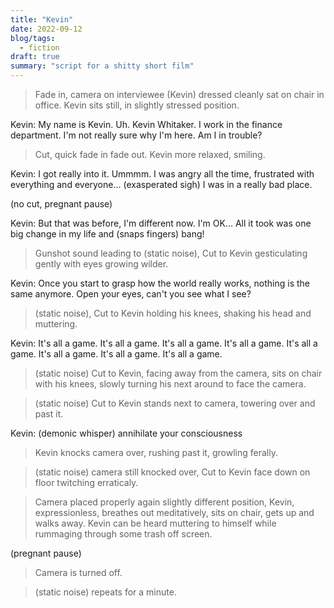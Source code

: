 ```yaml
---
title: "Kevin"
date: 2022-09-12
blog/tags:
  - fiction
draft: true
summary: "script for a shitty short film"
---
```


> Fade in, camera on interviewee (Kevin) dressed cleanly sat on chair in office.
> Kevin sits still, in slightly stressed position.

Kevin: My name is Kevin. Uh. Kevin Whitaker. I work in the finance department.
I'm not really sure why I'm here. Am I in trouble?

> Cut, quick fade in fade out. Kevin more relaxed, smiling.

Kevin: I got really into it. Ummmm. I was angry all the time, frustrated with
everything and everyone... (exasperated sigh) I was in a really bad place.

(no cut, pregnant pause)

Kevin: But that was before, I'm different now. I'm OK... All it took was one big
change in my life and (snaps fingers) bang!

> Gunshot sound leading to (static noise), Cut to Kevin gesticulating gently
> with eyes growing wilder.

Kevin: Once you start to grasp how the world really works, nothing is the same
anymore. Open your eyes, can't you see what I see?

> (static noise), Cut to Kevin holding his knees, shaking his head and
> muttering.

Kevin: It's all a game. It's all a game. It's all a game. It's all a game. It's
all a game. It's all a game. It's all a game. It's all a game.

> (static noise) Cut to Kevin, facing away from the camera, sits on chair with
> his knees, slowly turning his next around to face the camera.

> (static noise) Cut to Kevin stands next to camera, towering over and past it.

Kevin: (demonic whisper) annihilate your consciousness

> Kevin knocks camera over, rushing past it, growling ferally.

> (static noise) camera still knocked over, Cut to Kevin face down on floor
> twitching erraticaly.

> Camera placed properly again slightly different position, Kevin,
> expressionless, breathes out meditatively, sits on chair, gets up and walks
> away. Kevin can be heard muttering to himself while rummaging through some
> trash off screen.

(pregnant pause)

> Camera is turned off.

> (static noise) repeats for a minute.
